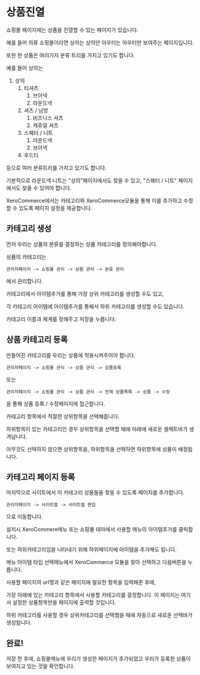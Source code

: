 # 상품진열
쇼핑몰 페이지에는 상품을 진열할 수 있는 페이지가 있습니다.

예를 들어 의류 쇼핑몰이라면 상의는 상의만 아우터는 아우터만 보여주는 페이지입니다.

또한 한 상품은 여러가지 분류 트리를 가지고 있기도 합니다.

예를 들어 상의는

1. 상의
    1. 티셔츠
        1. 브이넥
        1. 라운드넥
    1. 셔츠 / 남방
        1. 비즈니스 셔츠
        1. 캐쥬얼 셔츠
    1. 스웨터 / 니트
        1. 라운드넥
        1. 브이넥
    1. 후드티

등으로 여러 분류트리를 가지고 있기도 합니다.

기본적으로 라운드넥 니트는 "상의"페이지에서도 찾을 수 있고, "스웨터 / 니트" 페이지에서도 찾을 수 있어야 합니다.

XeroCommerce에서는 카테고리와 XeroCommerce모듈을 통해 이를 추가하고 수정할 수 있도록 페이지 설정을 제공합니다.

## 카테고리 생성

먼저 우리는 상품의 분류를 결정하는 상품 카테고리를 정의해야합니다.

상품의 카테고리는 

`관리자페이지 -> 쇼핑몰 관리 -> 상품 관리 -> 분류 관리`

에서 관리합니다.

카테고리에서 아이템추가를 통해 가장 상위 카테고리를 생성할 수도 있고,

각 카테고리 아이템에 아이템추가를 통해서 하위 카테고리를 생성할 수도 있습니다.

카테고리 이름과 체계를 정해주고 저장을 누릅니다.

## 상품 카테고리 등록

만들어진 카테고리를 우리는 상품에 적용시켜주어야 합니다.

`관리자페이지 -> 쇼핑몰 관리 -> 상품 관리 -> 상품등록`

또는

`관리자페이지 -> 쇼핑몰 관리 -> 상품 관리 -> 전체 상품목록 -> 상품 -> 수정`

을 통해 상품 등록 / 수정페이지에 접근합니다.

카테고리 항목에서 적절한 상위항목을 선택해줍니다.

하위항목이 있는 카테고리인 경우 상위항목을 선택할 때에 아래에 새로운 셀렉트바가 생겨납니다.

아무것도 선택하지 않으면 상위항목을, 하위항목을 선택하면 하위항목에 상품이 배정됩니다.

## 카테고리 페이지 등록

마지막으로 사이트에서 이 카테고리 상품들을 찾을 수 있도록 페이지를 추가합니다.

`관리자페이지 -> 사이트맵 -> 사이트맵 편집`

으로 이동합니다.

설치시 XeroCommere메뉴 또는 쇼핑몰 테마에서 사용할 메뉴의 아이템추가를 클릭합니다.

또는 하위카테고리임을 나타내기 위해 하위페이지에 아이템을 추가해도 됩니다.

메뉴 아이템 타입 선택메뉴에서 XeroCommerce 모듈을 찾아 선택하고 다음버튼을 누릅니다.

사용할 페이지의 url명과 같은 페이지에 필요한 항목을 입력해준 후에,

가장 아래에 있는 카테고리 항목에서 사용할 카테고리를 결정합니다. 이 페이지는 여기서 설정한 상품항목만을 페이지에 출력할 것입니다.

하위 카테고리를 사용할 경우 상위카테고리를 선택했을 때에 자동으로 새로운 선택바가 생성됩니다.

## 완료!

저장 한 후에, 쇼핑몰메뉴에 우리가 생성한 페이지가 추가되었고 우리가 등록한 상품이 보여지고 있는 것을 확인합니다.